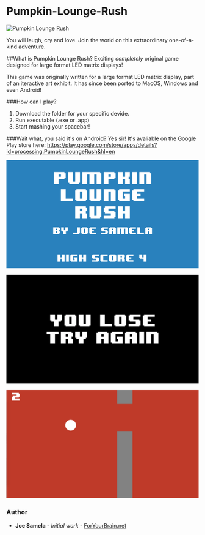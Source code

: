 # Pumpkin-Lounge-Rush
![Pumpkin Lounge Rush](http://i.imgur.com/2ggJ6e2.gif)

You will laugh, cry and love. Join the world on this extraordinary one-of-a-kind adventure.

##What is Pumpkin Lounge Rush?
Exciting *completely* original game designed for large format LED matrix displays!

This game was originally written for a large format LED matrix display, part of an iteractive art exhibit. It has since been ported to MacOS, Windows and even Android!

###How can I play?
  1. Download the folder for your specific devide.
  2. Run executable (.exe or .app)
  3. Start mashing your spacebar!

###Wait what, you said it's on Android?
Yes sir! It's avaliable on the Google Play store here:
https://play.google.com/store/apps/details?id=processing.PumpkinLoungeRush&hl=en

![title](screenshots/title.png?raw=true "title")

![youlose](screenshots/youlose.png?raw=true "youlose")

![gameplay](screenshots/gameplay.png?raw=true "gameplay")

### Author
* **Joe Samela** - *Initial work* - [ForYourBrain.net](http://www.foryourbrain.net)
